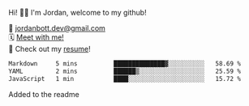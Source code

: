 Hi! 👋🏼 I'm Jordan, welcome to my github!

📨 jordanbott.dev@gmail.com <br/>
🗓️ [Meet with me!](https://calendly.com/jordanbott-dev/30min?back=1&month=2024-02) <br/>
📝 Check out my <a href="./Jordan%20Bott%20Resume.pdf" target="_blank">resume</a>! <br/>


<!--START_SECTION:waka-->

```txt
Markdown     5 mins          ██████████████▓░░░░░░░░░░   58.69 %
YAML         2 mins          ██████▒░░░░░░░░░░░░░░░░░░   25.59 %
JavaScript   1 min           ████░░░░░░░░░░░░░░░░░░░░░   15.72 %
```

<!--END_SECTION:waka-->
Added to the readme